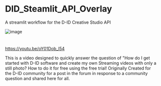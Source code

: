 # DID_Steamlit_API_Overlay
A streamlit workflow for the D-ID Creative Studio API

![image](https://github.com/jjmlovesgit/DID_Steamlit_API_Overlay/assets/47751509/23c7985d-5727-4071-b2e0-230cf5353c1a)
#

https://youtu.be/oY01Dob_l54

This is a video designed to quickly answer the question of  "How do I get started with D-ID software and create my own Streaming videos with only a still photo?  How to do it for free using the free trial!  Originally Created for the D-ID community for a post in the forum in response to a community question and shared here for all.
